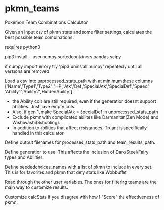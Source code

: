 # pkmn_teams
Pokemon Team Combinations Calculator

Given an input csv of pkmn stats and some filter settings, calculates the best possible team combinations.

requires python3

pip3 install --user numpy sortedcontainers pandas scipy

if numpy import errory try 'pip3 uninstall numpy' repeatedly until all versions are removed


Load a csv into unprocessed_stats_path with at minimum these columns ['Name','Type1','Type2', 'HP','Atk','Def','SpecialAtk','SpecialDef','Speed', 'Ability1','Ability2','HiddenAbility']
  - the Ability cols are still required, even if the generation doesnt support abilities. Just have empty cols.
  - Also, if gen 1, make SpecialAtk = SpecialDef in unprocessed_stats_path
  - Exclude pkmn with complicated abilites like Darmanitan(Zen Mode) and Wishiwashi(Schooling).
  - In addition to abilities that affect resistances, Truant is specifically handled in this calculator.

Define output filenames for processed_stats_path and team_results_path.

Define generation to use. This affects the inclusion of Dark/Steel/Fairy types and Abilities.

Define seededchoices_names with a list of pkmn to include in every set. This is for favorites and pkmn that defy stats like Wobbuffet


Read through the other user variables. The ones for filtering teams are the main way to customize results.

Customize calcStats if you disagree with how I "Score" the effectiveness of pkmn.

